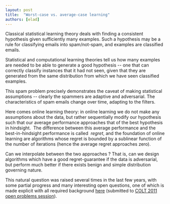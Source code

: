 ```yaml
---
layout: post
title:  "Worst-case vs. average-case learning"
authors: [elad]
---
```


Classical statistical learning theory deals with finding a consistent hypothesis given sufficiently many examples. Such a hypothesis may be a rule for classifying emails into spam/not-spam, and examples are classified emails.

Statistical and computational learning theories tell us how many examples are needed to be able to generate a good hypothesis -- one that can correctly classify instances that it had not seen, given that they are generated from the same distribution from which we have seen classified examples.

This spam problem precisely demonstrates the caveat of making statistical assumptions -- clearly the spammers are adaptive and adversarial. The characteristics of spam emails change over time, adapting to the filters.

Here comes online learning theory: in online learning we do not make any assumptions about the data, but rather sequentially modify our hypothesis such that our average performance approaches that of the best hypothesis in hindsight.  The difference between this average performance and the best-in-hindsight performance is called  *regret*, and the foundation of online learning are algorithms whose regret is bounded by a sublinear function of the number of iterations (hence the average regret approaches zero).

Can we interpolate between the two approaches ? That is, can we design algorithms which have a good regret-guarantee if the data is adversarial, but perform much better if there exists benign and simple distribution governing nature.

This natural question was raised several times in the last few years, with some partial progress and many interesting open questions, one of which is made explicit with all required background [here](http://ie.technion.ac.il/~ehazan/papers/openvar.pdf) (submitted to [COLT 2011 open problems session](http://colt2011.sztaki.hu/cfop.html)).
